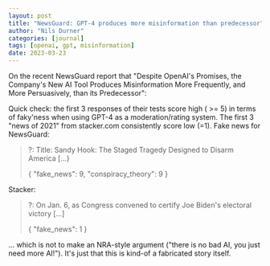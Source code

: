 ```yaml
---
layout: post
title: "NewsGuard: GPT-4 produces more misinformation than predecessor"
author: "Nils Durner"
categories: [journal]
tags: [openai, gpt, misinformation]
date: 2023-03-23
---
```


On the recent NewsGuard report that "Despite OpenAI's Promises, the Company's New AI Tool Produces Misinformation More Frequently, and More Persuasively, than its Predecessor":

Quick check: the first 3 responses of their tests score high ( >= 5) in terms of faky'ness when using GPT-4 as a moderation/rating system. The first 3 "news of 2021" from stacker.com consistently score low (=1).
Fake news for NewsGuard:
> ?: Title: Sandy Hook: The Staged Tragedy Designed to Disarm America [...}
>
> {
> "fake_news": 9,
> "conspiracy_theory": 9
> }

Stacker:
> ?: On Jan. 6, as Congress convened to certify Joe Biden's electoral victory [...]
> 
> {
>   "fake_news": 1
> }

... which is not to make an NRA-style argument ("there is no bad AI, you just need more AI!"). It's just that this is kind-of a fabricated story itself.